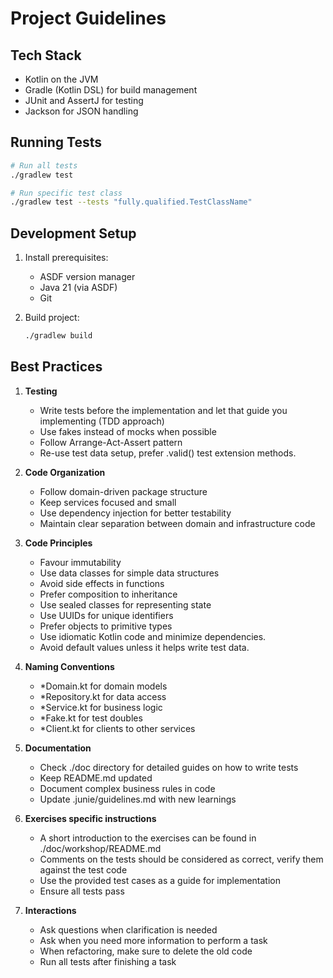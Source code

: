 # Project Guidelines

## Tech Stack
- Kotlin on the JVM
- Gradle (Kotlin DSL) for build management
- JUnit and AssertJ for testing
- Jackson for JSON handling

## Running Tests
```bash
# Run all tests
./gradlew test

# Run specific test class
./gradlew test --tests "fully.qualified.TestClassName"
```

## Development Setup
1. Install prerequisites:
   - ASDF version manager
   - Java 21 (via ASDF)
   - Git

2. Build project:
   ```bash
   ./gradlew build
   ```

## Best Practices
1. **Testing**
   - Write tests before the implementation and let that guide you implementing (TDD approach)
   - Use fakes instead of mocks when possible
   - Follow Arrange-Act-Assert pattern
   - Re-use test data setup, prefer <class>.valid() test extension methods.

2. **Code Organization**
   - Follow domain-driven package structure
   - Keep services focused and small
   - Use dependency injection for better testability
   - Maintain clear separation between domain and infrastructure code

3. **Code Principles**
   - Favour immutability
   - Use data classes for simple data structures
   - Avoid side effects in functions
   - Prefer composition to inheritance
   - Use sealed classes for representing state
   - Use UUIDs for unique identifiers
   - Prefer objects to primitive types
   - Use idiomatic Kotlin code and minimize dependencies.
   - Avoid default values unless it helps write test data.

4. **Naming Conventions**
   - *Domain.kt for domain models
   - *Repository.kt for data access
   - *Service.kt for business logic
   - *Fake.kt for test doubles
   - *Client.kt for clients to other services

5. **Documentation**
   - Check ./doc directory for detailed guides on how to write tests
   - Keep README.md updated
   - Document complex business rules in code
   - Update .junie/guidelines.md with new learnings

6. **Exercises specific instructions**
   - A short introduction to the exercises can be found in ./doc/workshop/README.md
   - Comments on the tests should be considered as correct, verify them against the test code
   - Use the provided test cases as a guide for implementation
   - Ensure all tests pass

7. **Interactions**
   - Ask questions when clarification is needed
   - Ask when you need more information to perform a task
   - When refactoring, make sure to delete the old code
   - Run all tests after finishing a task
